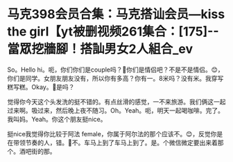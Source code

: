 # 马克398会员合集：马克搭讪会员—kiss the girl【yt被删视频261集合：[175]--當眾挖牆腳！搭訕男女2人組合_ev

So。Hello hi。呃，你们你们是couple吗？🎼你们是情侣吧？不是不是情侣。😊，你们是同学。女朋友朋友没有，所以你有多高？你有一。8米吗？没有米。我穿写糕写糕。Okay。🎼是吗？

觉得你今天这个头发洗的挺不错的。有点丝滑的感觉，一不来旅游。我们俩这一起过来啊。吸过来，然后晚上夜不随习。Oh。Yeah。呃，明天一起喝咖啡。完了。我叫妈。Yeah。你这个朋友挺nice。

挺nice我觉得你比较于阿法 female，你属于阿尔法的那个应该不。😊，反觉你是在带领节奏的人，错。🎼不。车马上到了车马上到了。是。个微信微定要出来着那个。酒吧街的那。

